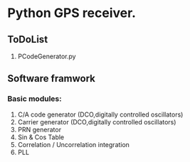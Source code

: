 # Python GPS receiver.

## ToDoList
1. PCodeGenerator.py

## Software framwork

### Basic modules:
1. C/A code generator (DCO,digitally controlled oscillators)
2. Carrier generator (DCO,digitally controlled oscillators)
3. PRN generator
4. Sin & Cos Table
5. Correlation / Uncorrelation integration
6. PLL




